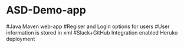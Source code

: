# ASD-Demo-app
#Java Maven web-app
#Regiser and Login options for users
#User information is stored in xml
#Slack+GitHub Integration enabled
Heruko deployment 
